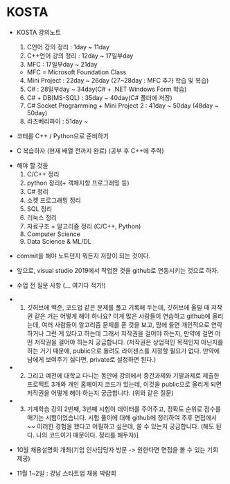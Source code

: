 # KOSTA

* KOSTA 강의노트
  1. C언어 강의 정리      : 1day ~ 11day
  2. C++언어 강의 정리    : 12day ~ 17일부day
  3. MFC                  : 17일부day ~ 21day
    * MFC = Microsoft Foundation Class
  4. Mini Project : 22day ~ 26day (27~28day : MFC 추가 학습 및 복습)
  5. C# : 28일부day ~ 34day(C# + .NET Windows Form 학습)
  6. C# + DB(MS-SQL) : 35day ~ 40day(C# 폴더에 저장)
  7. C# Socket Programming + Mini Project 2 : 41day ~ 50day (48day ~ 50day)
  8. 라즈베리파이 : 51day ~ 

* 코테를 C++ / Python으로 준비하기
* C 복습하자 (현재 배열 전까지 완료) (공부 후 C++에 주력)

- 해야 할 것들
  1. C/C++ 정리
  2. python 정리(+ 객체지향 프로그래밍 등)
  3. C# 정리
  4. 소켓 프로그래밍 정리
  5. SQL 정리
  6. 리눅스 정리
  7. 자료구조 + 알고리즘 정리 (C/C++, Python)
  8. Computer Science
  9. Data Science & ML/DL
* commit을 해야 노트던지 뭐든지 저장이 되는 것이다.

* 앞으로, visual studio 2019에서 작업한 것을 github로 연동시키는 것으로 하자.








* 수업 전 질문 사항 (__ 여기다 적기!)
* 1. 깃허브에 백준, 코드업 같은 문제를 풀고 기록해 두는데, 깃허브에 올릴 때 저작권 같은 거는 어떻게 해야 하나요? 이게 많은 사람들이 연습하고 github에 올리는데, 여러 사람들이 알고리즘 문제를 푼 것을 보고, 맘에 들면 개인적으로 연락하거나 그런 게 있다고 하는데 그래서 저작권을 걸어야 하는지, 만약에 걸면 어떤 저작권을 걸어야 하는지 궁금합니다. (저작권은 상업적인 목적인지 아닌지를 하는 거기 때문에, public으로 돌려도 라이센스를 지정할 필요가 없다. 만약에 남에게 보여주기 싫다면, private로 설정하면 된다.)
* 2. 그리고 예전에 대학교 다니는 동안에 강의에서 중간과제와 기말과제로 제출한 프로젝트 3개와 개인 홈페이지 코드가 있는데, 이것을 public으로 올리게 되면 저작권을 어떻게 해야 하는지 궁금합니다. (위와 같은 질문)
* 3. 기계학습 강의 2번째, 3번째 시험이 데이터를 주어주고, 정확도 순위로 점수를 매기는 시험이었습니다. 시험 풀이에 대해 github에 정리하여 추후 면접에서 ~~ 이러한 경험을 했다고 어필하고 싶은데, 쓸 수 있는지 궁금합니다. (해도 된다. 나의 코드이기 때문이다. 정리를 해두자)]

* 10월 채용설명회 개최(기업 인사담당자 방문 -> 원한다면 면접을 볼 수 있는 기회 제공)
* 11월 1~2일 : 강남 스타트업 채용 박람회
